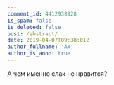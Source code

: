 ```yaml
---
comment_id: 4412938928
is_spam: false
is_deleted: false
post: /abstract/
date: 2019-04-07T09:38:01Z
author_fullname: 'Ах'
author_is_anon: true
---
```


<p>А чем именно слак не нравится?</p>
